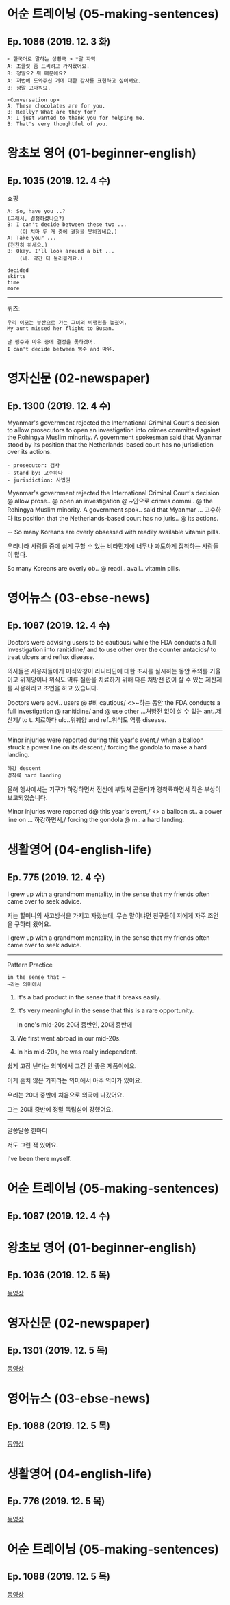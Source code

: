 # 어순 트레이닝 (05-making-sentences)
## Ep. 1086 (2019. 12. 3 화)

    < 한국어로 말하는 상황극 > *말 자막
    A: 초콜릿 좀 드리려고 가져왔어요. 
    B: 정말요? 뭐 때문에요? 
    A: 저번에 도와주신 거에 대한 감사를 표현하고 싶어서요. 
    B: 정말 고마워요. 
    
    <Conversation up>
    A: These chocolates are for you.
    B: Really? What are they for?
    A: I just wanted to thank you for helping me.
    B: That's very thoughtful of you. 

# 왕초보 영어 (01-beginner-english)
## Ep. 1035 (2019. 12. 4 수)

쇼핑

    A: So, have you ..?  
    (그래서, 결정하셨나요?) 
    B: I can't decide between these two ... 
        (이 치마 두 개 중에 결정을 못하겠네요.) 
    A: Take your ...  
    (천천히 하세요.) 
    B: Okay. I'll look around a bit ... 
        (네. 약간 더 둘러볼게요.) 

    decided
    skirts
    time
    more

---
퀴즈:

    우리 이모는 부산으로 가는 그녀의 비행편을 놓쳤어.
    My aunt missed her flight to Busan.

    난 펭수와 마유 중에 결정을 못하겠어.
    I can't decide between 펭수 and 마유.

# 영자신문 (02-newspaper)
## Ep. 1300 (2019. 12. 4 수)

Myanmar's government rejected the International Criminal Court's decision to allow prosecutors to open an investigation into crimes committed against the Rohingya Muslim minority. A government spokesman said that Myanmar stood by its position that the Netherlands-based court has no jurisdiction over its actions. 

    - prosecutor: 검사
    - stand by: 고수하다
    - jurisdiction: 사법권

Myanmar's government rejected the International Criminal Court's decision @ allow prose.. @ open an investigation @ ~안으로 crimes commi.. @ the Rohingya Muslim minority. A government spok.. said that Myanmar ... 고수하다 its position that the Netherlands-based court has no juris.. @ its actions. 

--
So many Koreans are overly obsessed with readily available vitamin pills.

우리나라 사람들 중에 쉽게 구할 수 있는 비타민제에 너무나 과도하게 집착하는 사람들이 많다.

So many Koreans are overly ob.. @ readi.. avail.. vitamin pills.

# 영어뉴스 (03-ebse-news)
## Ep. 1087 (2019. 12. 4 수)

Doctors were advising users to be cautious/ while the FDA conducts a full investigation into ranitidine/ and to use other over the counter antacids/ to treat ulcers and reflux disease. 

의사들은 사용자들에게 미식약청이 라니티딘에 대한 조사를 실시하는 동안 주의를 기울이고 위궤양이나 위식도 역류 질환을 치료하기 위해 다른 처방전 없이 살 수 있는 제산제를 사용하라고 조언을 하고 있습니다. 

Doctors were advi.. users @ #비 cautious/ <>~하는 동안 the FDA conducts a full investigation @ ranitidine/ and @ use other ...처방전 없이 살 수 있는 ant..제산제/ to t..치료하다 ulc..위궤양 and ref..위식도 역류 disease. 

---
Minor injuries were reported during this year's event,/ when a balloon struck a power line on its descent,/ forcing the gondola to make a hard landing. 

    하강 descent 
    경착륙 hard landing

올해 행사에서는 기구가 하강하면서 전선에 부딪쳐 곤돌라가 경착륙하면서 작은 부상이 보고되었습니다. 

Minor injuries were reported d@ this year's event,/ <> a balloon st.. a power line on ... 하강하면서,/ forcing the gondola @ m.. a hard landing. 

# 생활영어 (04-english-life)
## Ep. 775 (2019. 12. 4 수)

I grew up with a grandmom mentality, in the sense that my friends often came over to seek advice. 

저는 할머니의 사고방식을 가지고 자랐는데, 무슨 말이냐면 친구들이 저에게 자주 조언을 구하러 왔어요. 

I grew up with a grandmom mentality, in the sense that my friends often came over to seek advice. 

---
Pattern Practice 

    in the sense that ~
    ~라는 의미에서 

1. It's a bad product in the sense that it breaks easily.

2. It's very meaningful in the sense that this is a rare opportunity.

    in one's mid-20s
    20대 중반인, 20대 중반에

1. We first went abroad in our mid-20s.

2. In his mid-20s, he was really independent.

쉽게 고장 난다는 의미에서 그건 안 좋은 제품이에요.

이게 흔치 않은 기회라는 의미에서 아주 의미가 있어요. 

우리는 20대 중반에 처음으로 외국에 나갔어요. 

그는 20대 중반에 정말 독립심이 강했어요. 

---
알쏭달쏭 한마디 

저도 그런 적 있어요. 

I've been there myself.

# 어순 트레이닝 (05-making-sentences)
## Ep. 1087 (2019. 12. 4 수)

# 왕초보 영어 (01-beginner-english)
## Ep. 1036 (2019. 12. 5 목)
[동영상](http://home.ebse.co.kr/beginnerenglish/replay/3/list?courseId=ER2016G0BEG01ZZ&stepId=ET2016G0BEG0101)

# 영자신문 (02-newspaper)
## Ep. 1301 (2019. 12. 5 목)
[동영상](http://home.ebse.co.kr/engnewspaper/replay/3/list?courseId=ER2012M0ENR01ZZ&stepId=ET2012M0ENR0101)

# 영어뉴스 (03-ebse-news)
## Ep. 1088 (2019. 12. 5 목)
[동영상](http://home.ebse.co.kr/ebsenews/replay/3/list?courseId=ER2016G0NEW01ZZ&stepId=ET2016G0NEW0101)

# 생활영어 (04-english-life)
## Ep. 776 (2019. 12. 5 목)
[동영상](http://home.ebse.co.kr/englishlife/replay/3/list?courseId=ER2017H0ENG01ZZ&stepId=ET2017H0ENG0101)

# 어순 트레이닝 (05-making-sentences)
## Ep. 1088 (2019. 12. 5 목)
[동영상](http://home.ebse.co.kr/10mins_mason/replay/3/list?courseId=ER2015G0MAY01ZZ&stepId=ET2015G0MAY0101)